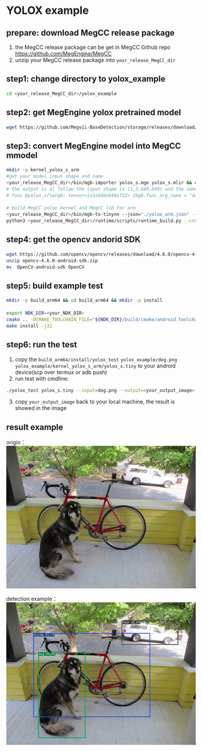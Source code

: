 # YOLOX example
## prepare: download MegCC release package
1. the MegCC release package can be get in MegCC Github repo https://github.com/MegEngine/MegCC
2. unzip your MegCC release package into `your_release_MegCC_dir` 

## step1: change directory to yolox_example

``` bash
cd <your_release_MegCC_dir>/yolox_example
```


## step2: get MegEngine yolox pretrained model

``` bash
wget https://github.com/Megvii-BaseDetection/storage/releases/download/0.0.1/yolox_s.mge
```

## step3: convert MegEngine model into MegCC mmodel

```bash
mkdir -p kernel_yolox_s_arm 
#get your model input shape and name
<your_release_MegCC_dir>/bin/mgb-importer yolox_s.mge yolox_s.mlir && cat yolox_s.mlir | grep func
# the output is al follow the input shape is (1,3,640,640) and the name is "data"
# func @yolox_s(%arg0: tensor<1x3x640x640xf32> {mgb.func_arg_name = "data"}) -> (tensor<1x8400x85xf32> {mgb.func_result_name = "head.Dimshuffle"}) {

# build MegCC yolox kernel and MegCC lib for arm 
<your_release_MegCC_dir>/bin/mgb-to-tinynn --json="./yolox_arm.json" --arm64v7
python3 <your_release_MegCC_dir>/runtime/scripts/runtime_build.py --cross_build --kernel_dir ./kernel_yolox_s_arm/ --remove_old_build --cross_build_target_arch aarch64
```

## step4: get the opencv andorid SDK

```bash
wget https://github.com/opencv/opencv/releases/download/4.6.0/opencv-4.6.0-android-sdk.zip
unzip opencv-4.6.0-android-sdk.zip 
mv  OpenCV-android-sdk OpenCV 
```
## step5: build example test
```bash
mkdir -p build_arm64 && cd build_arm64 && mkdir -p install

export NDK_DIR=<your_NDK_DIR> 
cmake .. -DCMAKE_TOOLCHAIN_FILE="${NDK_DIR}/build/cmake/android.toolchain.cmake"  -DANDROID_NDK="$NDK_DIR" -DANDROID_ABI=arm64-v8a  -DANDROID_NATIVE_API_LEVEL=21 -DCMAKE_BUILD_TYPE=Release -DCMAKE_INSTALL_PREFIX=$PWD/install -DRUNTIME_KERNEL_DIR=$PWD../kernel_yolox_s_arm -DOpenCV_DIR=$PWD/../OpenCV/sdk/native/jni/abi-arm64-v8a
make install -j32

```
## step6: run the test 

1. copy the `build_arm64/install/yolox_test`  `yolox_example/dog.png` `yolox_example/kernel_yolox_s_arm/yolox_s.tiny` to your android device(scp over termux or adb push)
2. run test with cmdline:

```bash
./yolox_test yolox_s.tiny --input=dog.png --output=<your_output_image>
```

3. copy `your_output_image` back to your local machine, the result is showed in the image

## result example
origin：
![origin](./dog.jpg)

detection example：
![output](./out.jpg)